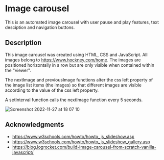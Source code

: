 # Image carousel

This is an automated image carousel with user pause and play features, text desciption and navigation buttons.

## Description

This image carousel was created using HTML, CSS and JavaScript. All images belong to https://www.hockney.com/home. The images are positioned horizontally in a row but are only visible when contained within the "viewer". 

The nextImage and previousImage functions alter the css left property of the image list items (the images) so that different images are visible according to the value of the css left property.

A setInterval function calls the nextImage function every 5 seconds.

![Screenshot 2022-11-27 at 18 07 10](https://user-images.githubusercontent.com/114364165/204153054-4c02ae4f-35f0-4ca6-a37e-74bde3cb8911.png)

## Acknowledgments

* https://www.w3schools.com/howto/howto_js_slideshow.asp
* https://www.w3schools.com/howto/howto_js_slideshow_gallery.asp
* https://blog.logrocket.com/build-image-carousel-from-scratch-vanilla-javascript/



